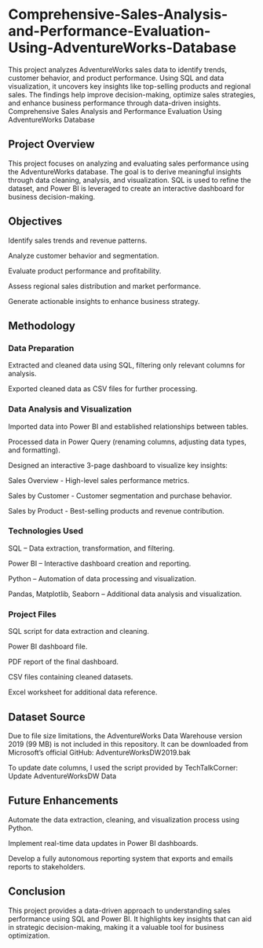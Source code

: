 # Comprehensive-Sales-Analysis-and-Performance-Evaluation-Using-AdventureWorks-Database
This project analyzes AdventureWorks sales data to identify trends, customer behavior, and product performance. Using SQL and data visualization, it uncovers key insights like top-selling products and regional sales. The findings help improve decision-making, optimize sales strategies, and enhance business performance through data-driven insights.
Comprehensive Sales Analysis and Performance Evaluation Using AdventureWorks Database

## Project Overview

This project focuses on analyzing and evaluating sales performance using the AdventureWorks database. The goal is to derive meaningful insights through data cleaning, analysis, and visualization. SQL is used to refine the dataset, and Power BI is leveraged to create an interactive dashboard for business decision-making.

## Objectives

Identify sales trends and revenue patterns.

Analyze customer behavior and segmentation.

Evaluate product performance and profitability.

Assess regional sales distribution and market performance.

Generate actionable insights to enhance business strategy.

## Methodology

### Data Preparation

Extracted and cleaned data using SQL, filtering only relevant columns for analysis.

Exported cleaned data as CSV files for further processing.

### Data Analysis and Visualization

Imported data into Power BI and established relationships between tables.

Processed data in Power Query (renaming columns, adjusting data types, and formatting).

Designed an interactive 3-page dashboard to visualize key insights:

Sales Overview - High-level sales performance metrics.

Sales by Customer - Customer segmentation and purchase behavior.

Sales by Product - Best-selling products and revenue contribution.

### Technologies Used

SQL – Data extraction, transformation, and filtering.

Power BI – Interactive dashboard creation and reporting.

Python – Automation of data processing and visualization.

Pandas, Matplotlib, Seaborn – Additional data analysis and visualization.

### Project Files

SQL script for data extraction and cleaning.

Power BI dashboard file.

PDF report of the final dashboard.

CSV files containing cleaned datasets.

Excel worksheet for additional data reference.

## Dataset Source

Due to file size limitations, the AdventureWorks Data Warehouse version 2019 (99 MB) is not included in this repository. It can be downloaded from Microsoft’s official GitHub:
AdventureWorksDW2019.bak

To update date columns, I used the script provided by TechTalkCorner:
Update AdventureWorksDW Data

## Future Enhancements

Automate the data extraction, cleaning, and visualization process using Python.

Implement real-time data updates in Power BI dashboards.

Develop a fully autonomous reporting system that exports and emails reports to stakeholders.

## Conclusion

This project provides a data-driven approach to understanding sales performance using SQL and Power BI. It highlights key insights that can aid in strategic decision-making, making it a valuable tool for business optimization.
